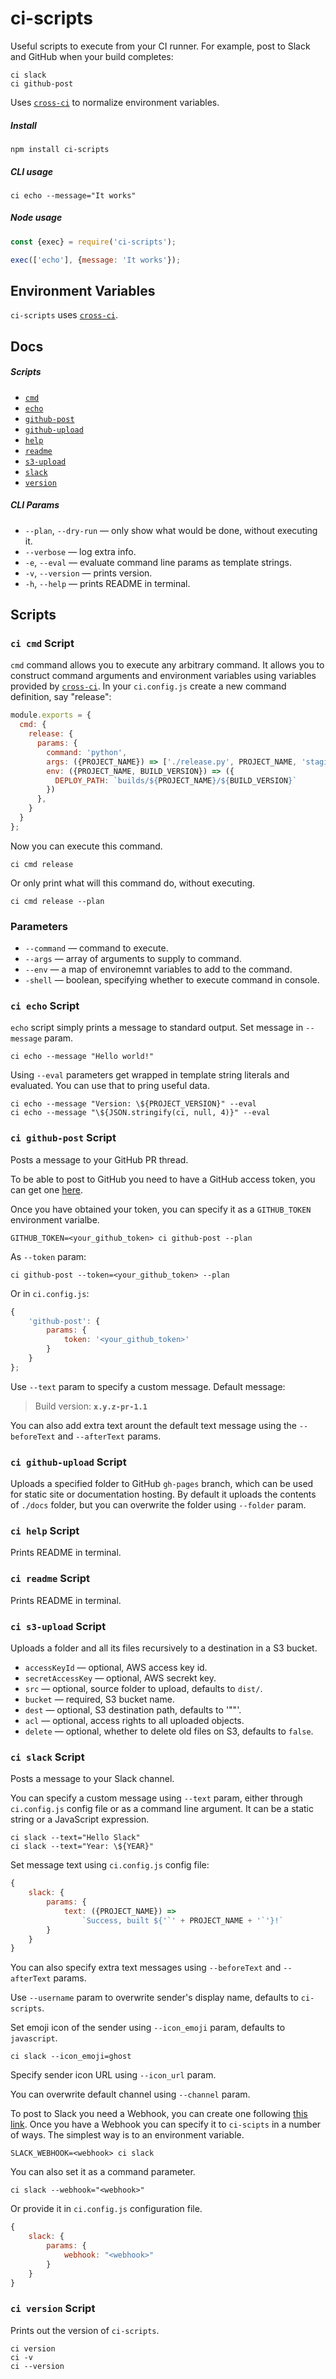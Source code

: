 # ci-scripts

Useful scripts to execute from your CI runner. For example,
post to Slack and GitHub when your build completes:

```
ci slack
ci github-post
```

Uses [`cross-ci`](https://github.com/streamich/cross-ci) to normalize environment variables.


##### Install

```
npm install ci-scripts
```

##### CLI usage


```
ci echo --message="It works"
```

##### Node usage

```js
const {exec} = require('ci-scripts');

exec(['echo'], {message: 'It works'});
```

## Environment Variables

`ci-scripts` uses [`cross-ci`](https://github.com/streamich/cross-ci).


## Docs


##### Scripts

- [`cmd`](#ci-cmd-script)
- [`echo`](#ci-echo-script)
- [`github-post`](#ci-github-post-script)
- [`github-upload`](#ci-github-upload-script)
- [`help`](#ci-help-script)
- [`readme`](#ci-readme-script)
- [`s3-upload`](#ci-s3-upload-script)
- [`slack`](#ci-slack-script)
- [`version`](#ci-version-script)




##### CLI Params

- `--plan`, `--dry-run` &mdash; only show what would be done, without executing it.
- `--verbose` &mdash; log extra info.
- `-e`, `--eval` &mdash; evaluate command line params as template strings.
- `-v`, `--version` &mdash; prints version.
- `-h`, `--help` &mdash; prints README in terminal.


## Scripts




### `ci cmd` Script



`cmd` command allows you to execute any arbitrary command. It allows you
to construct command arguments and environment variables using variables
provided by [`cross-ci`](https://github.com/streamich/cross-ci). In your
`ci.config.js` create a new command definition, say "release":

```js
module.exports = {
  cmd: {
    release: {
      params: {
        command: 'python',
        args: ({PROJECT_NAME}) => ['./release.py', PROJECT_NAME, 'staging'],
        env: ({PROJECT_NAME, BUILD_VERSION}) => ({
          DEPLOY_PATH: `builds/${PROJECT_NAME}/${BUILD_VERSION}`
        })
      },
    }
  }
};
```

Now you can execute this command.

```
ci cmd release
```

Or only print what will this command do, without executing.

```
ci cmd release --plan
```

### Parameters

- `--command` &mdash; command to execute.
- `--args` &mdash; array of arguments to supply to command.
- `--env` &mdash; a map of environemnt variables to add to the command.
- `-shell` &mdash; boolean, specifying whether to execute command in console.




### `ci echo` Script



`echo` script simply prints a message to standard output. Set
message in `--message` param.

```shell
ci echo --message "Hello world!"
```

Using `--eval` parameters get wrapped in template string literals and evaluated.
You can use that to pring useful data.

```shell
ci echo --message "Version: \${PROJECT_VERSION}" --eval
ci echo --message "\${JSON.stringify(ci, null, 4)}" --eval
```




### `ci github-post` Script



Posts a message to your GitHub PR thread.


To be able to post to GitHub you need to have a GitHub access token,
you can get one [here](https://github.com/settings/tokens).

Once you have obtained your token, you can specify it as a
`GITHUB_TOKEN` environment varialbe.

```
GITHUB_TOKEN=<your_github_token> ci github-post --plan
```

As `--token` param:
```
ci github-post --token=<your_github_token> --plan
```

Or in `ci.config.js`:

```js
{
    'github-post': {
        params: {
            token: '<your_github_token>'
        }
    }
};
```


Use `--text` param to specify a custom message. Default message:

> Build version: __`x.y.z-pr-1.1`__

You can also add extra text arount the default text message using
the `--beforeText` and `--afterText` params.




### `ci github-upload` Script



Uploads a specified folder to GitHub `gh-pages` branch, which
can be used for static site or documentation hosting. By default
it uploads the contents of `./docs` folder, but you can overwrite
the folder using `--folder` param.




### `ci help` Script



Prints README in terminal.




### `ci readme` Script



Prints README in terminal.




### `ci s3-upload` Script



Uploads a folder and all its files recursively to a destination
in a S3 bucket.


- `accessKeyId` &mdash; optional, AWS access key id.
- `secretAccessKey` &mdash; optional, AWS secrekt key.
- `src` &mdash; optional, source folder to upload, defaults to `dist/`.
- `bucket` &mdash; required, S3 bucket name.
- `dest` &mdash; optional, S3 destination path, defaults to '""'.
- `acl` &mdash; optional, access rights to all uploaded objects.
- `delete` &mdash; optional, whether to delete old files on S3, defaults to `false`.




### `ci slack` Script


Posts a message to your Slack channel.


You can specify a custom message using `--text` param, either through `ci.config.js`
config file or as a command line argument. It can be a static string or a
JavaScript expression.

```
ci slack --text="Hello Slack"
ci slack --text="Year: \${YEAR}"
```

Set message text using `ci.config.js` config file:

```js
{
    slack: {
        params: {
            text: ({PROJECT_NAME}) =>
                `Success, built ${'`' + PROJECT_NAME + '`'}!`
        }
    }
}
```

You can also specify extra text messages using `--beforeText` and `--afterText` params.


Use `--username` param to overwrite sender's display name, defaults to `ci-scripts`.


Set emoji icon of the sender using `--icon_emoji` param, defaults to `javascript`.

```
ci slack --icon_emoji=ghost
```

Specify sender icon URL using `--icon_url` param.

You can overwrite default channel using `--channel` param.


To post to Slack you need a Webhook, you can create one
following [this link](https://mailonline.slack.com/apps/A0F7XDUAZ-incoming-webhooks).
Once you have a Webhook you can specify it to `ci-scipts` in a number of ways.
The simplest way is to an environment variable.

```
SLACK_WEBHOOK=<webhook> ci slack
```

You can also set it as a command parameter.

```
ci slack --webhook="<webhook>"
```

Or provide it in `ci.config.js` configuration file.

```js
{
    slack: {
        params: {
            webhook: "<webhook>"
        }
    }
}
```




### `ci version` Script



Prints out the version of `ci-scripts`.

```
ci version
ci -v
ci --version
```





